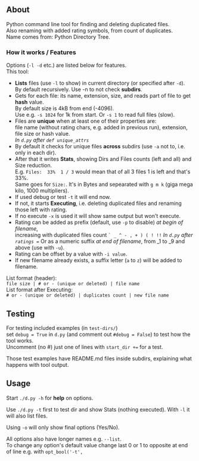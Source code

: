 ## About

Python command line tool for finding and deleting duplicated files.  
Also renaming with added rating symbols, from count of duplicates.  
Name comes from: Python Directory Tree.

### How it works / Features

Options (`-l -d` etc.) are listed below for features.  
This tool:
- **Lists** files (use `-l` to show) in current directory (or specified after `-d`).  
  By default recursively. Use -n to not check **subdirs**.
- Gets for each file: its name, extension, size, and reads part of file to get **hash** value.  
  By default size is 4kB from end (-4096).  
  Use e.g. `-s 1024` for 1k from start. Or `-s 1` to read full files (slow).
- Files are **unique** when at least one of their properties are:  
  file name (without rating chars, e.g. added in previous run), extension, file size or hash value.  
  *In `d.py` after `def unique_attrs`*
- By default it checks for unique files **across** subdirs (use `-a` not to, i.e. only in each dir).
- After that it writes **Stats**, showing Dirs and Files counts (left and all) and Size reduction.  
  E.g. `Files:  33%  1 / 3` would mean that of all 3 files 1 is left and that's 33%.  
  Same goes for `Size:`. It's in Bytes and sepearated with `g m k` (giga mega kilo, 1000 multipliers).
- If used debug or test `-t` it will end now.
- If not, it starts **Executing**, i.e. deleting duplicated files and renaming those left with rating.
- If no execute `-x` is used it will show same output but won't execute.
- Rating can be added as prefix (default, use `-p` to disable) *at begin of filename*,  
  increasing with duplicated files count `` ` _ ^ - , + ) ( ! !! ``
  *In `d.py` after `ratings =`*
  Or as a numeric suffix *at end of filename*, from _1 to _9 and above (use with `-u`).
- Rating can be offset by a value with `-i value`.
- If new filename already exists, a suffix letter (`a` to `z`) will be added to filename.

List format (header):  
`file size | # or - (unique or deleted) | file name`  
List format after Executing:  
`# or - (unique or deleted) | duplicates count | new file name`

## Testing

For testing included examples (in `test-dirs/`)  
set `debug = True` in `d.py` (and comment out `#debug = False`) to test how the tool works.  
Uncomment (no #) just one of lines with `start_dir +=` for a test.

Those test examples have README.md files inside subdirs, explaining what happens with tool output.

## Usage

Start `./d.py -h` for **help** on options.  

Use `./d.py -t` first to test dir and show Stats (nothing executed). With `-l` it will also list files.  

Using `-o` will only show final options (Yes/No).  

All options also have longer names e.g. `--list`.  
To change any option's default value change last 0 or 1 to opposite at end of line e.g. with `opt_bool('-t',`  
